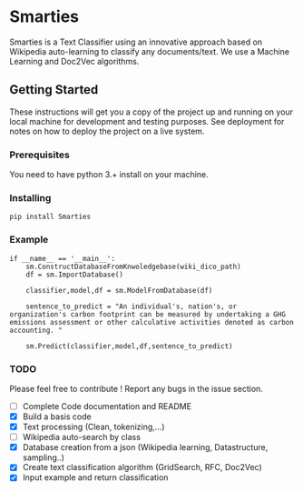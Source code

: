 # Smarties


Smarties is a Text Classifier using an innovative approach based on Wikipedia auto-learning to classify 
any documents/text. We use a Machine Learning and Doc2Vec algorithms.

## Getting Started

These instructions will get you a copy of the project up and running on your local machine 
for development and testing purposes. See deployment for notes on how to deploy the project 
on a live system.

### Prerequisites

You need to have python 3.+ install on your machine. 

### Installing
```
pip install Smarties
```

### Example
```
if __name__ == '__main__':
    sm.ConstructDatabaseFromKnwoledgebase(wiki_dico_path)
    df = sm.ImportDatabase()

    classifier,model,df = sm.ModelFromDatabase(df)

    sentence_to_predict = "An individual's, nation's, or organization's carbon footprint can be measured by undertaking a GHG emissions assessment or other calculative activities denoted as carbon accounting. "

    sm.Predict(classifier,model,df,sentence_to_predict)
```

### TODO
Please feel free to contribute ! Report any bugs in the issue section. 

- [ ] Complete Code documentation and README
- [x] Build a basis code
- [x] Text processing (Clean, tokenizing,...)
- [ ] Wikipedia auto-search by class
- [x] Database creation from a json (Wikipedia learning, Datastructure, sampling..)
- [x] Create text classification algorithm (GridSearch, RFC, Doc2Vec)
- [x] Input example and return classification
